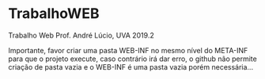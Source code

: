 # TrabalhoWEB
Trabalho Web Prof. André Lúcio, UVA 2019.2

Importante, favor criar uma pasta WEB-INF no mesmo nível do META-INF para que o projeto execute, caso contrário irá dar erro, o github não permite criação de pasta vazia e o WEB-INF é uma pasta vazia porém necessária...
